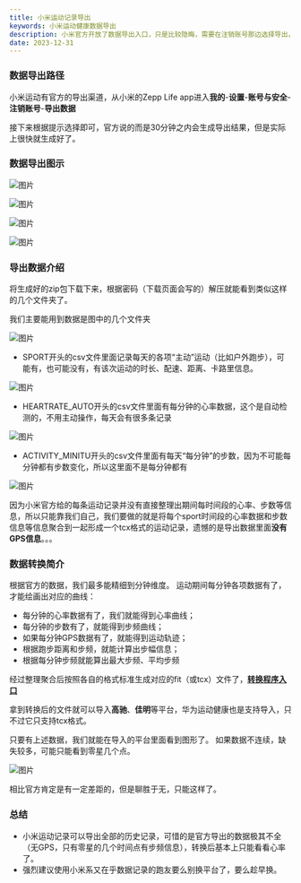 ```yaml
---
title: 小米运动记录导出
keywords: 小米运动健康数据导出
description: 小米官方开放了数据导出入口，只是比较隐晦，需要在注销账号那边选择导出，按照步骤就能申请导出了，一两分钟就能收到邮件提示下载压缩包，同事附带的有压缩包密码，然后凭密码解压即可。
date: 2023-12-31
---
```

### 数据导出路径
小米运动有官方的导出渠道，从小米的Zepp Life app进入**我的**-**设置**-**账号与安全**-**注销账号**-**导出数据**

接下来根据提示选择即可，官方说的而是30分钟之内会生成导出结果，但是实际上很快就生成好了。

### 数据导出图示

![图片](/content/xiaomi/1.png)

![图片](/content/xiaomi/2.png)

![图片](/content/xiaomi/3.png)

![图片](/content/xiaomi/4.png)

### 导出数据介绍

将生成好的zip包下载下来，根据密码（下载页面会写的）解压就能看到类似这样的几个文件夹了。

我们主要能用到数据是图中的几个文件夹

![图片](/content/xiaomi/5.png)

- SPORT开头的csv文件里面记录每天的各项“主动”运动（比如户外跑步），可能有，也可能没有，有该次运动的时长、配速、距离、卡路里信息。

![图片](/content/xiaomi/7.png)

- HEARTRATE_AUTO开头的csv文件里面有每分钟的心率数据，这个是自动检测的，不用主动操作，每天会有很多条记录

![图片](/content/xiaomi/8.png)

- ACTIVITY_MINITU开头的csv文件里面有每天“每分钟”的步数，因为不可能每分钟都有步数变化，所以这里面不是每分钟都有

![图片](/content/xiaomi/9.png)

因为小米官方给的每条运动记录并没有直接整理出期间每时间段的心率、步数等信息，所以只能靠我们自己，我们要做的就是将每个sport时间段的心率数据和步数信息等信息聚合到一起形成一个tcx格式的运动记录，遗憾的是导出数据里面**没有GPS信息**。。。

### 数据转换简介
根据官方的数据，我们最多能精细到分钟维度。 运动期间每分钟各项数据有了，才能绘画出对应的曲线：

- 每分钟的心率数据有了，我们就能得到心率曲线；
- 每分钟的步数有了，就能得到步频曲线；
- 如果每分钟GPS数据有了，就能得到运动轨迹；
- 根据跑步距离和步频，就能计算出步幅信息；
- 根据每分钟步频就能算出最大步频、平均步频

经过整理聚合后按照各自的格式标准生成对应的fit（或tcx）文件了，[**转换程序入口**](/convert/do)

拿到转换后的文件就可以导入**高驰**、**佳明**等平台，华为运动健康也是支持导入，只不过它只支持tcx格式。

只要有上述数据，我们就能在导入的平台里面看到图形了。 如果数据不连续，缺失较多，可能只能看到零星几个点。

![图片](/content/xiaomi/6.png)


相比官方肯定是有一定差距的，但是聊胜于无，只能这样了。

### 总结
- 小米运动记录可以导出全部的历史记录，可惜的是官方导出的数据极其不全（无GPS，只有零星的几个时间点有步频信息），转换后基本上只能看看心率了。
- 强烈建议使用小米系又在乎数据记录的跑友要么别换平台了，要么趁早换。

